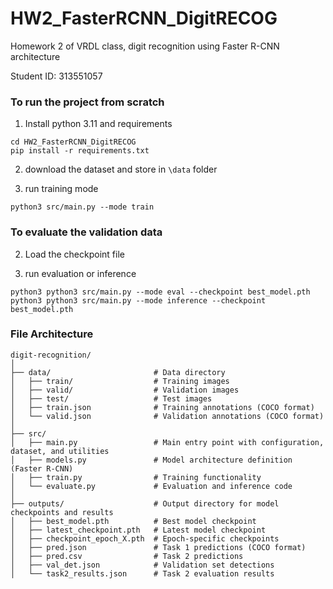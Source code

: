 # HW2_FasterRCNN_DigitRECOG
Homework 2 of VRDL class, digit recognition using Faster R-CNN architecture

Student ID: 313551057

### To run the project from scratch

1. Install python 3.11 and requirements

```
cd HW2_FasterRCNN_DigitRECOG
pip install -r requirements.txt
```

2. download the dataset and store in `\data` folder

3. run training mode

```
python3 src/main.py --mode train
```

### To evaluate the validation data

2. Load the checkpoint file

3. run evaluation or inference

```
python3 python3 src/main.py --mode eval --checkpoint best_model.pth
python3 python3 src/main.py --mode inference --checkpoint best_model.pth
```

### File Architecture
```
digit-recognition/
│
├── data/                       # Data directory
│   ├── train/                  # Training images
│   ├── valid/                  # Validation images
│   ├── test/                   # Test images
│   ├── train.json              # Training annotations (COCO format)
│   └── valid.json              # Validation annotations (COCO format)
│
├── src/
│   ├── main.py                 # Main entry point with configuration, dataset, and utilities
│   ├── models.py               # Model architecture definition (Faster R-CNN)
│   ├── train.py                # Training functionality
│   └── evaluate.py             # Evaluation and inference code
│
├── outputs/                    # Output directory for model checkpoints and results
│   ├── best_model.pth          # Best model checkpoint
│   ├── latest_checkpoint.pth   # Latest model checkpoint
│   ├── checkpoint_epoch_X.pth  # Epoch-specific checkpoints
│   ├── pred.json               # Task 1 predictions (COCO format)
│   ├── pred.csv                # Task 2 predictions
│   ├── val_det.json            # Validation set detections
│   └── task2_results.json      # Task 2 evaluation results
```
